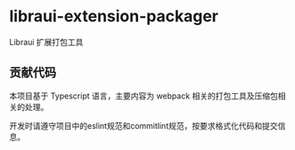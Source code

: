 # libraui-extension-packager

Libraui 扩展打包工具

## 贡献代码

本项目基于 Typescript 语言，主要内容为 webpack 相关的打包工具及压缩包相关的处理。

开发时请遵守项目中的eslint规范和commitlint规范，按要求格式化代码和提交信息。
